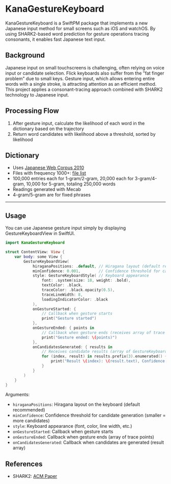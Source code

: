 # KanaGestureKeyboard

KanaGestureKeyboard is a SwiftPM package that implements a new Japanese input method for small screens such as iOS and watchOS. By using SHARK2-based word prediction for gesture operations tracing consonants, it enables fast Japanese text input.

## Background

Japanese input on small touchscreens is challenging, often relying on voice input or candidate selection. Flick keyboards also suffer from the "fat finger problem" due to small keys. Gesture input, which allows entering entire words with a single stroke, is attracting attention as an efficient method. This project applies a consonant-tracing approach combined with SHARK2 technology to Japanese input.

## Processing Flow

1. After gesture input, calculate the likelihood of each word in the dictionary based on the trajectory
2. Return word candidates with likelihood above a threshold, sorted by likelihood

## Dictionary

- Uses [Japanese Web Corpus 2010](https://www.s-yata.jp/corpus/nwc2010/)
- Files with frequency 1000+: [file list](https://s3-ap-northeast-1.amazonaws.com/nwc2010-ngrams/word/over999/filelist)
- 100,000 entries each for 1-gram/2-gram, 20,000 each for 3-gram/4-gram, 10,000 for 5-gram, totaling 250,000 words
- Readings generated with Mecab
- 4-gram/5-gram are for fixed phrases
---
## Usage

You can use Japanese gesture input simply by displaying GestureKeyboardView in SwiftUI.

```swift
import KanaGestureKeyboard

struct ContentView: View {
    var body: some View {
        GestureKeyboardView(
            hiraganaPositions: .default, // Hiragana layout (default recommended)
            minConfidence: 0.001,        // Confidence threshold for candidate generation
            style: GestureKeyboardStyle( // Keyboard appearance
                font: .system(size: 18, weight: .bold),
                textColor: .black,
                traceColor: .black.opacity(0.5),
                traceLineWidth: 8,
                loadingIndicatorColor: .black
            ),
            onGestureStarted: {
                // Callback when gesture starts
                print("Gesture started")
            },
            onGestureEnded: { points in
                // Callback when gesture ends (receives array of trace points)
                print("Gesture ended: \(points)")
            },
            onCandidatesGenerated: { results in
                // Receives candidate results (array of GestureKeyboardResult)
                for (index, result) in results.prefix(3).enumerated() {
                    print("Result \(index): \(result.text), Confidence: \(result.confidence)")
                }
            }
        )
    }
}
```

Arguments:

- `hiraganaPositions`: Hiragana layout on the keyboard (default recommended)
- `minConfidence`: Confidence threshold for candidate generation (smaller = more candidates)
- `style`: Keyboard appearance (font, color, line width, etc.)
- `onGestureStarted`: Callback when gesture starts
- `onGestureEnded`: Callback when gesture ends (array of trace points)
- `onCandidatesGenerated`: Callback when candidates are generated (result array)


## References

- SHARK2: [ACM Paper](https://dl.acm.org/doi/10.1145/1029632.1029640)
